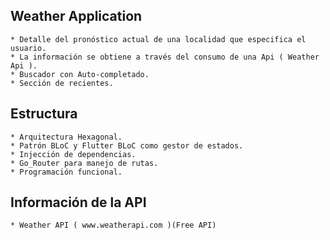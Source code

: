 ## Weather Application

    * Detalle del pronóstico actual de una localidad que especifica el usuario.
    * La información se obtiene a través del consumo de una Api ( Weather Api ).
    * Buscador con Auto-completado.
    * Sección de recientes.
    
## Estructura 

    * Arquitectura Hexagonal.
    * Patrón BLoC y Flutter BLoC como gestor de estados.
    * Injección de dependencias.
    * Go_Router para manejo de rutas.
    * Programación funcional.


## Información de la API

    * Weather API ( www.weatherapi.com )(Free API)